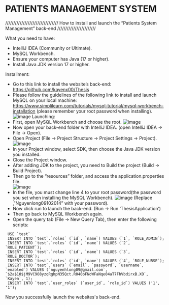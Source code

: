 # PATIENTS MANAGEMENT SYSTEM
///////////////////////////////// How to install and launch the “Patients System Management” back-end ////////////////////////

What you need to have: 
- IntelliJ IDEA (Community or Ultimate).
- MySQL Workbench. 
- Ensure your computer has Java (17 or higher).
- Install Java JDK version 17 or higher. 

Installment: 
- Go to this link to install the website’s back-end: https://github.com/kayenx00/Thesis
- Please follow the guidelines of the following link to install and launch MySQL on your local machine: 
https://www.simplilearn.com/tutorials/mysql-tutorial/mysql-workbench-installation (please remember your root password when installing).
![image](https://user-images.githubusercontent.com/53591019/234654664-f1f52e2e-04ac-409f-9bdc-93b940097fe2.png)
Launching: 
- First, open MySQL Workbench and choose the root.
![image](https://user-images.githubusercontent.com/53591019/234654706-26995eba-fe56-4442-86d4-88122e6cdbdf.png) 
- Now open your back-end folder with IntelliJ IDEA. (open IntelliJ IDEA -> File -> Open). 
- Open Project (File -> Project Structure -> Project Settings -> Project).
![image](https://user-images.githubusercontent.com/53591019/234654741-3704e0bf-f72f-4352-8ddc-6025915adc5a.png)
- In your Project window, select SDK, then choose the Java JDK version you installed. 
- Close the Project window.
- After adding JDK to the project, you need to Build the project (Build -> Build Project).
- Then go to the “resources” folder, and access the application.properties file.  
![image](https://user-images.githubusercontent.com/53591019/234654789-866ea932-bc74-4900-a3a0-9c679ddeadfc.png)
- In the file, you must change line 4 to your root password(the password you set when installing the MySQL Workbench).
![image](https://user-images.githubusercontent.com/53591019/234654841-15670e9d-e45b-4b08-9b09-86379a90dbd7.png)
(Replace ‚”Nguyenlong09102014” with your password). 
- Now click run to launch the back-end. (Run -> Run ‘ThesisApplication’)
- Then go back to MySQL Workbench again. 
- Open the query tab (File -> New Query Tab), then enter the following scripts:
```
 USE `test`
 INSERT INTO `test`.`roles` (`id`, `name`) VALUES (`1`, `ROLE_ADMIN`);
 INSERT INTO `test`.`roles` (`id`, `name`) VALUES (`2`‚ `ROLE_PATIENT`);
 INSERT INTO `test`.`roles` (`id`, `name`) VALUES (`3`‚ `ROLE_DOCTOR`);
 INSERT INTO `test`.`roles` (`id`, `name`) VALUES (`4`, `ROLE_NURSE`);
 INSERT INTO `test`.`users` (`email`, `password`, `username`, `enabled`) VALUES (`nguyenhlong09@gmail.com`‚ `$2a$10$jM9VC9O8yzqRghpN35Qct.R040oFNoWFaNqe04aT7FhVbdirxB.XO`, `Kayen`, 1);
 INSERT INTO `test`.`user_roles` (`user_id`, `role_id`) VALUES ('1', '1');

```
 Now you successfully launch the websites's back-end. 

